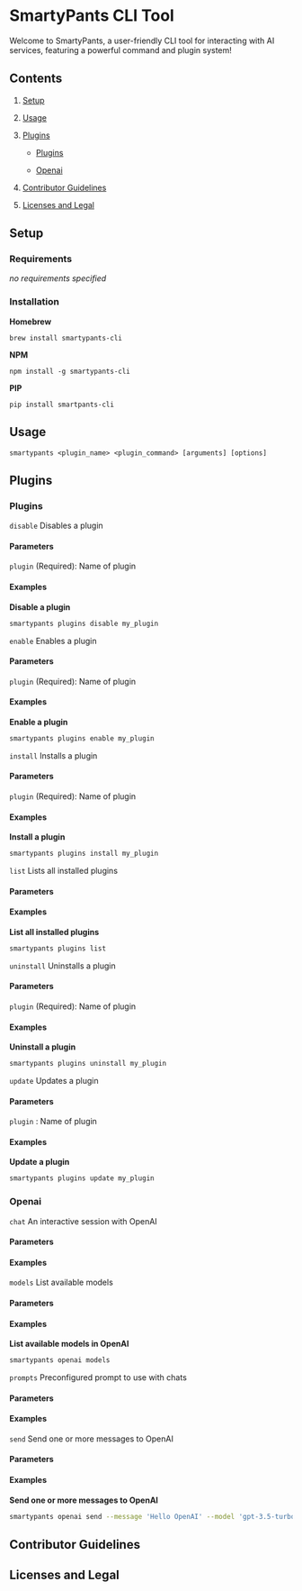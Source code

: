# SmartyPants CLI Tool

Welcome to SmartyPants, a user-friendly CLI tool for interacting with AI services, featuring a powerful command and plugin system!

## Contents

1. [Setup](#setup)
2. [Usage](#usage)
3. [Plugins](#plugins)
    
    - [Plugins](#plugins)
    
    - [Openai](#openai)
    
4. [Contributor Guidelines](#contributor-guidelines)
5. [Licenses and Legal](#licenses-and-legal)

## Setup

### Requirements

_no requirements specified_

### Installation

**Homebrew**

`brew install smartypants-cli`

**NPM**

`npm install -g smartypants-cli`

**PIP**

`pip install smartpants-cli`


## Usage

`smartypants <plugin_name> <plugin_command> [arguments] [options]`


## Plugins


### Plugins


`disable` Disables a plugin

#### Parameters



`plugin` (Required): Name of plugin



#### Examples



**Disable a plugin**
```bash
smartypants plugins disable my_plugin
```




`enable` Enables a plugin

#### Parameters



`plugin` (Required): Name of plugin



#### Examples



**Enable a plugin**
```bash
smartypants plugins enable my_plugin
```




`install` Installs a plugin

#### Parameters



`plugin` (Required): Name of plugin



#### Examples



**Install a plugin**
```bash
smartypants plugins install my_plugin
```




`list` Lists all installed plugins

#### Parameters



#### Examples



**List all installed plugins**
```bash
smartypants plugins list
```




`uninstall` Uninstalls a plugin

#### Parameters



`plugin` (Required): Name of plugin



#### Examples



**Uninstall a plugin**
```bash
smartypants plugins uninstall my_plugin
```




`update` Updates a plugin

#### Parameters



`plugin` : Name of plugin



#### Examples



**Update a plugin**
```bash
smartypants plugins update my_plugin
```





### Openai


`chat` An interactive session with OpenAI

#### Parameters



#### Examples




`models` List available models

#### Parameters



#### Examples



**List available models in OpenAI**
```bash
smartypants openai models
```




`prompts` Preconfigured prompt to use with chats

#### Parameters



#### Examples




`send` Send one or more messages to OpenAI

#### Parameters



#### Examples



**Send one or more messages to OpenAI**
```bash
smartypants openai send --message 'Hello OpenAI' --model 'gpt-3.5-turbo'
```






## Contributor Guidelines



## Licenses and Legal

